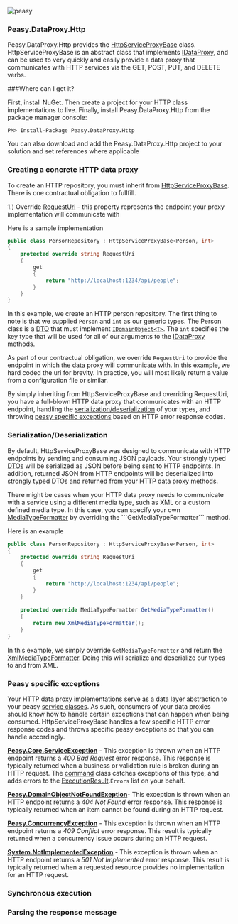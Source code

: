 ![peasy](https://www.dropbox.com/s/2yajr2x9yevvzbm/peasy3.png?dl=0&raw=1)

### Peasy.DataProxy.Http

Peasy.DataProxy.Http provides the [HttpServiceProxyBase](https://github.com/peasy/Peasy.DataProxy.Http/blob/master/Peasy.DataProxy.Http/HttpServiceProxyBase.cs) class.  HttpServiceProxyBase is an abstract class that implements [IDataProxy](https://github.com/ahanusa/Peasy.NET/wiki/Data-Proxy), and can be used to very quickly and easily provide a data proxy that communicates with HTTP services via the GET, POST, PUT, and DELETE verbs.

###Where can I get it?

First, install NuGet. Then create a project for your HTTP class implementations to live.  Finally, install Peasy.DataProxy.Http from the package manager console:

``` PM> Install-Package Peasy.DataProxy.Http ```

You can also download and add the Peasy.DataProxy.Http project to your solution and set references where applicable

### Creating a concrete HTTP data proxy

To create an HTTP repository, you must inherit from [HttpServiceProxyBase](https://github.com/peasy/Peasy.DataProxy.Http/blob/master/Peasy.DataProxy.Http/HttpServiceProxyBase.cs).  There is one contractual obligation to fullfill.

1.) Override [RequestUri](https://github.com/peasy/Peasy.DataProxy.Http/blob/master/Peasy.DataProxy.Http/HttpServiceProxyBase.cs#L18) - this property represents the endpoint your proxy implementation will communicate with

Here is a sample implementation

```c#
public class PersonRepository : HttpServiceProxyBase<Person, int>
{
    protected override string RequestUri
    {
        get
        {
            return "http://localhost:1234/api/people";
        }
    }
}
```

In this example, we create an HTTP person repository.  The first thing to note is that we supplied ```Person``` and ```int``` as our generic types.  The Person class is a [DTO](https://github.com/peasy/Peasy.NET/wiki/Data-Transfer-Object-(DTO)) that must implement [```IDomainObject<T>```](https://github.com/peasy/Peasy.NET/blob/master/Peasy.Core/IDomainObject.cs).  The ```int``` specifies the key type that will be used for all of our arguments to the [IDataProxy](https://github.com/peasy/Peasy.NET/wiki/Data-Proxy) methods.

As part of our contractual obligation, we override ```RequestUri``` to provide the endpoint in which the data proxy will communicate with.  In this example, we hard coded the uri for brevity.  In practice, you will most likely return a value from a configuration file or similar.

By simply inheriting from HttpServiceProxyBase and overriding RequestUri, you have a full-blown HTTP data proxy that communicates with an HTTP endpoint, handling the [serialization/deserialization](https://github.com/peasy/Peasy.DataProxy.Http#serializationdeserialization) of your types, and throwing [peasy specific exceptions](https://github.com/peasy/Peasy.DataProxy.Http#peasy-specific-exceptions) based on HTTP error response codes.

### Serialization/Deserialization

By default, HttpServiceProxyBase was designed to communicate with HTTP endpoints by sending and consuming JSON payloads.  Your strongly typed [DTOs](https://github.com/peasy/Peasy.NET/wiki/Data-Transfer-Object-(DTO)) will be serialized as JSON before being sent to HTTP endpoints.  In addition, returned JSON from HTTP endpoints will be deserialized into strongly typed DTOs and returned from your HTTP data proxy methods.

There might be cases when your HTTP data proxy needs to communicate with a service using a different media type, such as XML or a custom defined media type.  In this case, you can specify your own [MediaTypeFormatter](https://msdn.microsoft.com/en-us/library/system.net.http.formatting.mediatypeformatter(v=vs.118).aspx) by overriding the ```GetMediaTypeFormatter``` method.

Here is an example

```c#
public class PersonRepository : HttpServiceProxyBase<Person, int>
{
    protected override string RequestUri
    {
        get
        {
            return "http://localhost:1234/api/people";
        }
    }
    
    protected override MediaTypeFormatter GetMediaTypeFormatter()
    {
        return new XmlMediaTypeFormatter();
    }
}
```

In this example, we simply override ```GetMediaTypeFormatter``` and return the [XmlMediaTypeFormatter](https://msdn.microsoft.com/en-us/library/system.net.http.formatting.xmlmediatypeformatter(v=vs.118).aspx).  Doing this will serialize and deserialize our types to and from XML.

### Peasy specific exceptions

Your HTTP data proxy implementations serve as a data layer abstraction to your peasy [service classes](https://github.com/peasy/Peasy.NET/wiki/ServiceBase).  As such, consumers of your data proxies should know how to handle certain exceptions that can happen when being consumed.  HttpServiceProxyBase handles a few specific HTTP error response codes and throws specific peasy exceptions so that you can handle accordingly.

**[Peasy.Core.ServiceException](https://github.com/peasy/Peasy.NET/blob/master/Peasy.Core/ServiceException.cs)** - This exception is thrown when an HTTP endpoint returns a _400 Bad Request_ error response.  This response is typically returned when a business or validation rule is broken during an HTTP request.  The [command](https://github.com/peasy/Peasy.NET/wiki/Command) class catches exceptions of this type, and adds errors to the [ExecutionResult](https://github.com/peasy/Peasy.NET/wiki/ExecutionResult).```Errors``` list on your behalf.

**[Peasy.DomainObjectNotFoundExeption](https://github.com/peasy/Peasy.NET/blob/master/Peasy/Exception/DomainObjectNotFoundException.cs)**- This exception is thrown when an HTTP endpoint returns a _404 Not Found_ error response.  This response is typically returned when an item cannot be found during an HTTP request.

**[Peasy.ConcurrencyException](https://github.com/peasy/Peasy.NET/blob/master/Peasy/Exception/ConcurrencyException.cs)** - This exception is thrown when an HTTP endpoint returns a _409 Conflict_ error response.  This result is typically returned when a concurrency issue occurs during an HTTP request.

**[System.NotImplementedException](https://msdn.microsoft.com/en-us/library/system.notimplementedexception(v=vs.110).aspx)** - This exception is thrown when an HTTP endpoint returns a _501 Not Implemented_ error response.  This result is typically returned when a requested resource provides no implementation for an HTTP request.



### Synchronous execution

### Parsing the response message
